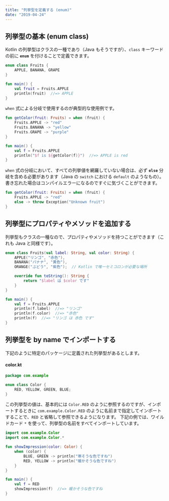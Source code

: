 ```yaml
---
title: "列挙型を定義する (enum)"
date: "2019-04-24"
---
```


列挙型の基本 (enum class)
----

Kotlin の列挙型はクラスの一種であり（Java もそうですが）、`class` キーワードの前に **`enum`** を付けることで定義できます。

```kotlin
enum class Fruits {
    APPLE, BANANA, GRAPE
}

fun main() {
    val fruit = Fruits.APPLE
    println(fruit)  //=> APPLE
}
```

`when` 式による分岐で使用するのが典型的な使用例です。

```kotlin
fun getColor(fruit: Fruits) = when (fruit) {
    Fruits.APPLE -> "red"
    Fruits.BANANA -> "yellow"
    Fruits.GRAPE -> "purple"
}

fun main() {
    val f = Fruits.APPLE
    println("$f is ${getColor(f)}")  //=> APPLE is red
}
```

`when` 式の分岐において、すべての列挙値を網羅していない場合は、必ず **`else`** 分岐を含める必要があります（Java の `switch` における `default` のようなもの）。
書き忘れた場合はコンパイルエラーになるのですぐに気づくことができます。

```kotlin
fun getColor(fruit: Fruits) = when (fruit) {
    Fruits.APPLE -> "red"
    else -> throw Exception("Unknown fruit")
}
```


列挙型にプロパティやメソッドを追加する
----

列挙型もクラスの一種なので、プロパティやメソッドを持つことができます（これも Java と同様です）。

```kotlin
enum class Fruits(val label: String, val color: String) {
    APPLE("リンゴ", "赤色"),
    BANANA("バナナ", "黄色"),
    ORANGE("ぶどう", "紫色");  // Kotlin で唯一セミコロンが必要な場所

    override fun toString(): String {
        return "$label は $color です"
    }
}

fun main() {
    val f = Fruits.APPLE
    println(f.label)  //=> "リンゴ"
    println(f.color)  //=> "赤色"
    println(f)  //=> "リンゴ は 赤色 です"
}
```


列挙型を by name でインポートする
----

下記のように特定のパッケージに定義された列挙型があるとします。

#### color.kt

```kotlin
package com.example

enum class Color {
    RED, YELLOW, GREEN, BLUE;
}
```

この列挙型の値は、基本的には `Color.RED` のように参照するのですが、インポートするときに `com.example.Color.RED` のように名前まで指定してインポートすることで、`RED` と省略して参照できるようになります。
下記の例では、ワイルドカード `*` を使って、列挙型の名前をすべてインポートしています。

```kotlin
import com.example.Color
import com.example.Color.*

fun showImpression(color: Color) {
    when (color) {
        BLUE, GREEN -> println("寒そうな色ですね")
        RED, YELLOW -> println("暖かそうな色ですね")
    }
}

fun main() {
    val f = RED
    showImpression(f)  //=> 暖かそうな色ですね
}
```

